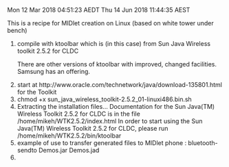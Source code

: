 Mon 12 Mar 2018 04:51:23 AEDT
Thu 14 Jun 2018 11:44:35 AEST 

This is a recipe for MIDlet creation on Linux (based on white tower under bench)
<ol>
<li>
compile with ktoolbar which is (in this case) from Sun Java Wireless toolkit 2.5.2 for CLDC

There are other versions of ktoolbar with improved, changed facilities. Samsung has an offering.
</li><li>
start at http://www.oracle.com/technetwork/java/download-135801.html  for the Toolkit
</li><li>chmod +x sun_java_wireless_toolkit-2.5.2_01-linuxi486.bin.sh
</li><li>
Extracting the installation files...
Documentation for the Sun Java(TM) Wireless Toolkit 
2.5.2 for CLDC is in the file
  /home/mikeh/WTK2.5.2/index.html
In order to start using the Sun Java(TM) Wireless Toolkit 2.5.2 for CLDC, please run
  /home/mikeh/WTK2.5.2/bin/ktoolbar

</li><li>
example of use to transfer generated files to MIDlet phone : bluetooth-sendto Demos.jar Demos.jad
</li><li>
</ol>

